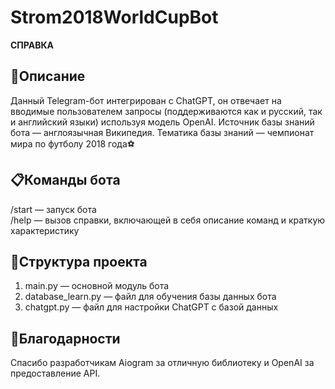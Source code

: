 # Strom2018WorldCupBot

**СПРАВКА**

## 🚀Описание
Данный Telegram-бот интегрирован с ChatGPT, он отвечает на вводимые пользователем запросы (поддерживаются как и русский, так и английский языки) используя модель OpenAI. Источник базы знаний бота — англоязычная Википедия. Тематика базы знаний — чемпионат мира по футболу 2018 года⚽

## 📋Команды бота
/start — запуск бота  
/help — вызов справки, включающей в себя описание команд и краткую характеристику

## 📂Структура проекта
1. main.py — основной модуль бота
2. database_learn.py — файл для обучения базы данных бота
3. chatgpt.py — файл для настройки ChatGPT с базой данных

## 🙏Благодарности
Спасибо разработчикам Aiogram за отличную библиотеку и OpenAI за предоставление API.

